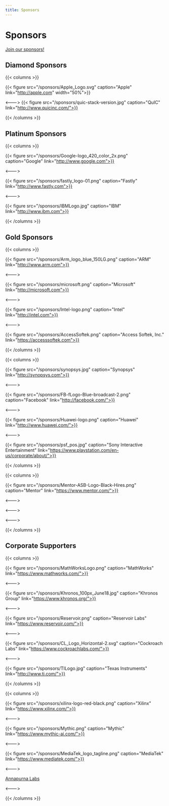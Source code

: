 ```yaml
---
title: Sponsors
---
```

<!-- markdownlint-disable -->

# Sponsors

[Join our sponsors!](/documents/sponsorship/LLVMFoundation-Sponsorship-20190802.pdf)

## Diamond Sponsors

{{< columns >}}

{{< figure src="/sponsors/Apple_Logo.svg" caption="Apple" link="http://apple.com" width="50%">}}

<--->
{{< figure src="/sponsors/quic-stack-version.jpg" caption="QuIC" link="http://www.quicinc.com/">}}
 
{{< /columns >}}

## Platinum Sponsors

{{< columns >}}

{{< figure src="/sponsors/Google-logo_420_color_2x.png" caption="Google" link="http://www.google.com">}}

<--->

{{< figure src="/sponsors/fastly_logo-01.png" caption="Fastly" link="http://www.fastly.com">}}

<--->

{{< figure src="/sponsors/IBMLogo.jpg" caption="IBM" link="http://www.ibm.com">}}

{{< /columns >}}


## Gold Sponsors

{{< columns >}}

{{< figure src="/sponsors/Arm_logo_blue_150LG.png" caption="ARM" link="http://www.arm.com">}}

<--->

{{< figure src="/sponsors/microsoft.png" caption="Microsoft" link="http://microsoft.com">}}

<--->

{{< figure src="/sponsors/Intel-logo.png" caption="Intel" link="http://intel.com">}}

<--->

{{< figure src="/sponsors/AccessSoftek.png" caption="Access Softek, Inc." link="https://accesssoftek.com">}}

{{< /columns >}}

{{< columns >}}

{{< figure src="/sponsors/synopsys.jpg" caption="Synopsys" link="http://synopsys.com">}}

<--->

{{< figure src="/sponsors/FB-fLogo-Blue-broadcast-2.png" caption="Facebook" link="http://facebook.com/">}}

<--->

{{< figure src="/sponsors/Huawei-logo.png" caption="Huawei" link="http://www.huawei.com/">}}

<--->

{{< figure src="/sponsors/psf_pos.jpg" caption="Sony Interactive Entertainment" link="https://www.playstation.com/en-us/corporate/about/">}}

{{< /columns >}}

{{< columns >}}

{{< figure src="/sponsors/Mentor-ASB-Logo-Black-Hires.png" caption="Mentor" link="https://www.mentor.com/">}}

<--->

<--->

<--->

{{< /columns >}}


## Corporate Supporters

{{< columns >}}

{{< figure src="/sponsors/MathWorksLogo.png" caption="MathWorks" link="https://www.mathworks.com/">}}

<--->

{{< figure src="/sponsors/Khronos_100px_June18.jpg" caption="Khronos Group" link="https://www.khronos.org/">}}

<--->

{{< figure src="/sponsors/Reservoir.png" caption="Reservoir Labs" link="https://www.reservoir.com/">}}

<--->

{{< figure src="/sponsors/CL_Logo_Horizontal-2.svg" caption="Cockroach Labs" link="https://www.cockroachlabs.com/">}}

<--->

{{< figure src="/sponsors/TILogo.jpg" caption="Texas Instruments" link="http://www.ti.com/">}}

{{< /columns >}}

{{< columns >}}

{{< figure src="/sponsors/xilinx-logo-red-black.png" caption="Xilinx" link="https://www.xilinx.com/">}}

<--->

{{< figure src="/sponsors/Mythic.png" caption="Mythic" link="https://www.mythic-ai.com/">}}

<--->

{{< figure src="/sponsors/MediaTek_logo_tagline.png" caption="MediaTek" link="https://www.mediatek.com/">}}

<--->

[Annapurna Labs](https://www.amazon.jobs/en/landing_pages/annapurna%20labs)

<--->


{{< /columns >}}

